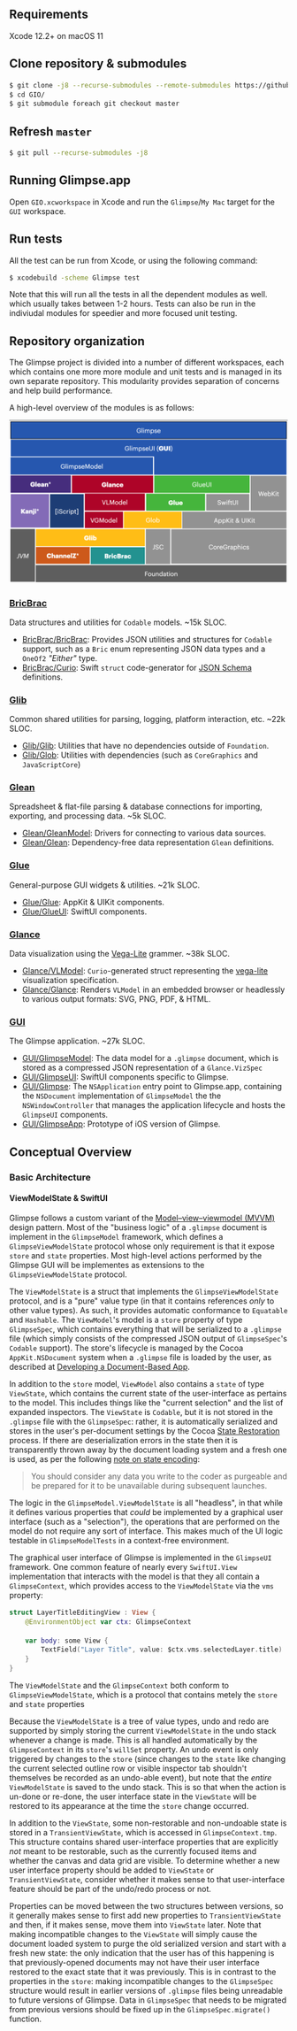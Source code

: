 
## Requirements

Xcode 12.2+ on macOS 11

## Clone repository & submodules

```bash
$ git clone -j8 --recurse-submodules --remote-submodules https://github.com/glimpseio/GIO.git
$ cd GIO/
$ git submodule foreach git checkout master
```
 
## Refresh `master`

```bash
$ git pull --recurse-submodules -j8
```


## Running Glimpse.app

Open `GIO.xcworkspace` in Xcode and run the `Glimpse`/`My Mac` target for the `GUI` workspace.
  
  
## Run tests

All the test can be run from Xcode, or using the following command:

```bash
$ xcodebuild -scheme Glimpse test
```

Note that this will run all the tests in all the dependent modules as well. which usually takes between 1-2 hours. Tests can also be run in the indiviudal modules for speedier and more focused unit testing.

## Repository organization

The Glimpse project is divided into a number of different workspaces, each which contains one more more module and unit tests and is managed in its own separate repository. This modularity provides separation of concerns and help build performance.

A high-level overview of the modules is as follows:

![](modules.png)

### [BricBrac](https://github.com/glimpseio/BricBrac)
Data structures and utilities for `Codable` models. ~15k SLOC.
 * [BricBrac/BricBrac](https://github.com/glimpseio/BricBrac/tree/master/Sources/BricBrac): Provides JSON utilities and structures for `Codable` support, such as a `Bric` enum representing JSON data types and a `OneOf2` *"Either"* type.
 * [BricBrac/Curio](https://github.com/glimpseio/BricBrac/tree/master/Sources/Curio): Swift `struct` code-generator for [JSON Schema](http://json-schema.org) definitions.
 
 ### [Glib](https://github.com/glimpseio/Glib)
 Common shared utilities for parsing, logging, platform interaction, etc. ~22k SLOC.
 * [Glib/Glib](https://github.com/glimpseio/Glib/tree/master/Glib): Utilities that have no dependencies outside of `Foundation`.
 * [Glib/Glob](https://github.com/glimpseio/Glib/tree/master/Glob): Utilities with dependencies (such as `CoreGraphics` and `JavaScriptCore`)
 
 ### [Glean](https://github.com/glimpseio/Glean)
 Spreadsheet & flat-file parsing & database connections for importing, exporting, and processing data. ~5k SLOC.
 * [Glean/GleanModel](https://github.com/glimpseio/Glean/tree/master/Glean): Drivers for connecting to various data sources.
 * [Glean/Glean](https://github.com/glimpseio/Glean/tree/master/GleanModel): Dependency-free data representation `Glean` definitions.

### [Glue](https://github.com/glimpseio/Glue)
General-purpose GUI widgets & utilities. ~21k SLOC.
* [Glue/Glue](https://github.com/glimpseio/Glue/tree/master/Glue): AppKit & UIKit components.
* [Glue/GlueUI](https://github.com/glimpseio/Glue/tree/master/GlueUI): SwiftUI components.

### [Glance](https://github.com/glimpseio/Glance)
Data visualization using the [Vega-Lite](https://vega.github.io) grammer. ~38k SLOC.
 * [Glance/VLModel](https://github.com/glimpseio/Glance/tree/master/VLModel): `Curio`-generated struct representing the [vega-lite](https://vega.github.io/vega-lite/docs/spec.html) visualization specification.
 * [Glance/Glance](https://github.com/glimpseio/Glance/tree/master/Glance): Renders `VLModel` in an embedded browser or headlessly to various output formats: SVG, PNG, PDF, & HTML.
 
 ### [GUI](https://github.com/glimpseio/GUI)
 The Glimpse application. ~27k SLOC.
 * [GUI/GlimpseModel](https://github.com/glimpseio/GUI/tree/master/GlimpseModel): The data model for a `.glimpse` document, which is stored as a compressed JSON representation of a `Glance.VizSpec`
 * [GUI/GlimpseUI](https://github.com/glimpseio/GUI/tree/master/GlimpseUI): SwiftUI components specific to Glimpse.
 * [GUI/Glimpse](https://github.com/glimpseio/GUI/tree/master/Glimpse): The `NSApplication` entry point to Glimpse.app, containing the `NSDocument` implementation of `GlimpseModel` the the `NSWindowController` that manages the application lifecycle and hosts the `GlimpseUI` components.
 * [GUI/GlimpseApp](https://github.com/glimpseio/GUI/tree/master/GlimpseApp): Prototype of iOS version of Glimpse.

## Conceptual Overview

### Basic Architecture

#### ViewModelState & SwiftUI

Glimpse follows a custom variant of the [Model–view–viewmodel (MVVM)](https://en.wikipedia.org/wiki/Model–view–viewmodel) design pattern. Most of the "business logic" of a `.glimpse` document is implement in the `GlimpseModel` framework, which defines a `GlimpseViewModelState` protocol whose only requirement is that it expose `store` and `state` properties. Most high-level actions performed by the Glimpse GUI will be implementes as extensions to the `GlimpseViewModelState` protocol. 

The `ViewModelState` is a struct that implements the `GlimpseViewModelState` protocol, and is a "pure" value type (in that it contains references *only* to other value types). As such, it provides automatic conformance to `Equatable` and `Hashable`. The `ViewModel`'s model is a `store` property of type `GlimpseSpec`, which contains everything that will be serialized to a `.glimpse` file (which simply consists of the compressed JSON output of `GlimpseSpec`'s `Codable` support). The store's lifecycle is managed by the Cocoa `AppKit.NSDocument` system when a `.glimpse` file is loaded by the user, as described at [Developing a Document-Based App](https://developer.apple.com/documentation/appkit/documents_data_and_pasteboard/developing_a_document-based_app). 

In addition to the `store` model, `ViewModel` also contains a `state` of type `ViewState`, which contains the current state of the user-interface as pertains to the model. This includes things like the "current selection" and the list of expanded inspectors. The `ViewState` is `Codable`, but it is not stored in the `.glimpse` file with the `GlimpseSpec`: rather, it is automatically serialized and stores in the user's per-document settings by the Cocoa [State Restoration](https://developer.apple.com/documentation/uikit/uiviewcontroller/1621461-encoderestorablestatewithcoder) process. If there are deserialization errors in the state then it is transparently thrown away by the document loading system and a fresh one is used, as per the following [note on state encoding](https://developer.apple.com/documentation/uikit/uiviewcontroller/1621461-encoderestorablestatewithcoder): 

> You should consider any data you write to the coder as purgeable and be prepared for it to be unavailable during subsequent launches.


The logic in the `GlimpseModel.ViewModelState` is all "headless", in that while it defines various properties that *could* be implemented by a graphical user interface (such as a "selection"), the operations that are performed on the model do not require any sort of interface. This makes much of the UI logic testable in `GlimpseModelTests` in a context-free environment.

The graphical user interface of Glimpse is implemented in the `GlimpseUI` framework. One common feature of nearly every `SwiftUI.View` implementation that interacts with the model is that they all contain a `GlimpseContext`, which provides access to the `ViewModelState` via the `vms` property:

```swift
struct LayerTitleEditingView : View {
    @EnvironmentObject var ctx: GlimpseContext
    
    var body: some View {
        TextField("Layer Title", value: $ctx.vms.selectedLayer.title)
    }
}
```

The `ViewModelState` and the `GlimpseContext` both conform to `GlimpseViewModelState`, which is a protocol that contains metely the `store` and `state` properties

Because the `ViewModelState` is a tree of value types, undo and redo are supported by simply storing the current `ViewModelState` in the undo stack whenever a change is made. This is all handled automatically by the `GlimpseContext` in its `store`'s `willSet` property. An undo event is only triggered by changes to the `store` (since changes to the `state` like changing the current selected outline row or visible inspector tab shouldn't themselves be recorded as an undo-able event), but note that the *entire* `ViewModelState` is saved to the undo stack. This is so that when the action is un-done or re-done, the user interface state in the `ViewState` will be restored to its appearance at the time the `store` change occurred.

In addition to the `ViewState`, some non-restorable and non-undoable state is stored in a `TransientViewState`, which is accessed in `GlimpseContext.tmp`. This structure contains shared user-interface properties that are explicitly *not* meant to be restorable, such as the currently focused items and whether the canvas and data grid are visible. To determine whether a new user interface property should be added to `ViewState` or `TransientViewState`, consider whether it makes sense to that user-interface feature should be part of the undo/redo process or not. 

Properties can be moved between the two structures between versions, so it generally makes sense to first add new properties to `TransientViewState` and then, if it makes sense, move them into `ViewState` later. Note that making incompatible changes to the `ViewState` will simply cause the document loaded system to purge the old serialized version and start with a fresh new state: the only indication that the user has of this happening is that previously-opened documents may not have their user interface restored to the exact state that it was previously. This is in contrast to the properties in the `store`: making incompatible changes to the `GlimpseSpec` structure would result in earlier versions of `.glimpse` files being unreadable to future versions of Glimpse. Data in `GlimpseSpec` that needs to be migrated from previous versions should be fixed up in the `GlimpseSpec.migrate()` function.


